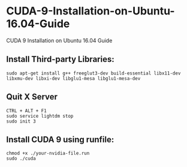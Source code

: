 # CUDA-9-Installation-on-Ubuntu-16.04-Guide
CUDA 9 Installation on Ubuntu 16.04 Guide

## Install Third-party Libraries:
```
sudo apt-get install g++ freeglut3-dev build-essential libx11-dev libxmu-dev libxi-dev libglu1-mesa libglu1-mesa-dev
```

## Quit X Server
```
CTRL + ALT + F1
sudo service lightdm stop
sudo init 3
```

## Install CUDA 9 using runfile:
```
chmod +x ./your-nvidia-file.run
sudo ./cuda
```


